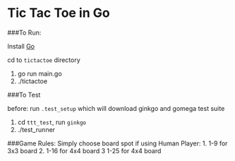 Tic Tac Toe in Go
=======

###To Run:

Install [Go](http://golang.org/doc/install)

cd to `tictactoe` directory

1. go run main.go
2. ./tictactoe

###To Test

before: run `.test_setup` which will download ginkgo and gomega test suite

1. cd `ttt_test`, run `ginkgo`
2. ./test_runner

###Game Rules:
    Simply choose board spot if using Human Player:
        1. 1-9 for 3x3 board
        2. 1-16 for 4x4 board
        3  1-25 for 4x4 board


